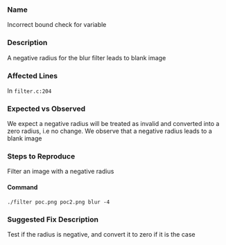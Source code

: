 ### Name
Incorrect bound check for variable

### Description
A negative radius for the blur filter leads to blank image

### Affected Lines
In `filter.c:204`

### Expected vs Observed
We expect a negative radius will be treated as invalid and converted into a zero radius, i.e no change.
We observe that a negative radius leads to a blank image

### Steps to Reproduce
Filter an image with a negative radius
#### Command
```
./filter poc.png poc2.png blur -4   
```
### Suggested Fix Description
Test if the radius is negative, and convert it to zero if it is the case